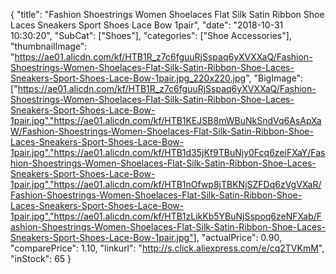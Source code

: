 {
	"title": "Fashion Shoestrings Women Shoelaces Flat Silk Satin Ribbon Shoe Laces Sneakers Sport Shoes Lace Bow 1pair",
	"date": "2018-10-31 10:30:20",
	"SubCat": ["Shoes"],
	"categories": ["Shoe Accessories"],
	"thumbnailImage": "https://ae01.alicdn.com/kf/HTB1R_z7c6fguuRjSspaq6yXVXXaQ/Fashion-Shoestrings-Women-Shoelaces-Flat-Silk-Satin-Ribbon-Shoe-Laces-Sneakers-Sport-Shoes-Lace-Bow-1pair.jpg_220x220.jpg",
	"BigImage": ["https://ae01.alicdn.com/kf/HTB1R_z7c6fguuRjSspaq6yXVXXaQ/Fashion-Shoestrings-Women-Shoelaces-Flat-Silk-Satin-Ribbon-Shoe-Laces-Sneakers-Sport-Shoes-Lace-Bow-1pair.jpg","https://ae01.alicdn.com/kf/HTB1KEJSB8mWBuNkSndVq6AsApXaW/Fashion-Shoestrings-Women-Shoelaces-Flat-Silk-Satin-Ribbon-Shoe-Laces-Sneakers-Sport-Shoes-Lace-Bow-1pair.jpg","https://ae01.alicdn.com/kf/HTB1d35jKf9TBuNjy0Fcq6zeiFXaY/Fashion-Shoestrings-Women-Shoelaces-Flat-Silk-Satin-Ribbon-Shoe-Laces-Sneakers-Sport-Shoes-Lace-Bow-1pair.jpg","https://ae01.alicdn.com/kf/HTB1nOfwp8jTBKNjSZFDq6zVgVXaR/Fashion-Shoestrings-Women-Shoelaces-Flat-Silk-Satin-Ribbon-Shoe-Laces-Sneakers-Sport-Shoes-Lace-Bow-1pair.jpg","https://ae01.alicdn.com/kf/HTB1zLikKb5YBuNjSspoq6zeNFXab/Fashion-Shoestrings-Women-Shoelaces-Flat-Silk-Satin-Ribbon-Shoe-Laces-Sneakers-Sport-Shoes-Lace-Bow-1pair.jpg"],
	"actualPrice": 0.90,
	"comparePrice": 1.10,
	"linkurl": "http://s.click.aliexpress.com/e/cq2TVKmM",
	"inStock": 65
}
